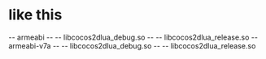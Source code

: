  # like this 
-- armeabi
-- -- libcocos2dlua_debug.so
-- -- libcocos2dlua_release.so
-- armeabi-v7a
-- -- libcocos2dlua_debug.so
-- -- libcocos2dlua_release.so
